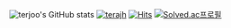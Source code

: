 ![terjoo's GitHub stats](https://github-readme-stats.vercel.app/api?username=terajh&show_icons=true&theme=radical)
[![terajh](http://mazassumnida.wtf/api/generate_badge?boj=terajoohyun)](https://solved.ac/terajoohyun)
[![Hits](https://hits.seeyoufarm.com/api/count/incr/badge.svg?url=https%3A%2F%2Fgithub.com%2Fans2552&count_bg=%2379C83D&title_bg=%23555555&icon=&icon_color=%23E7E7E7&title=hits&edge_flat=false)](https://hits.seeyoufarm.com) [![Solved.ac프로필](http://mazassumnida.wtf/api/mini/generate_badge?boj=terajoohyun)](https://solved.ac/terajoohyun)
